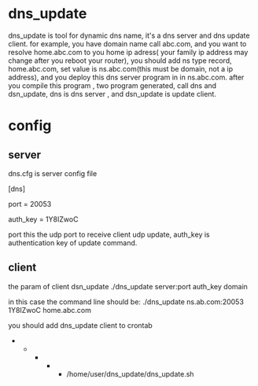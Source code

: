# dns_update

dns_update is tool for dynamic dns name, it's a dns server and dns update client.
for example, you have domain name call abc.com, and you want to resolve home.abc.com to 
you home ip adress( your family ip address may change after you reboot your router),
you should add ns type record, home.abc.com, set value is ns.abc.com(this must be domain,
not a ip address), and you deploy this dns server program in in ns.abc.com.
after you compile this program , two program generated, call dns and dsn_update,
dns is dns server , and dsn_update is update client.


# config
## server
dns.cfg is server config file

[dns]

port = 20053

auth_key = 1Y8IZwoC


port this the udp port to receive client udp update, auth_key is authentication key of update command.

## client
the param of client dsn_update 
./dns_update server:port auth_key  domain

in this case the command line should be:
./dns_update ns.ab.com:20053  1Y8IZwoC home.abc.com


you should add dns_update client to crontab 

* * * * * /home/user/dns_update/dns_update.sh



